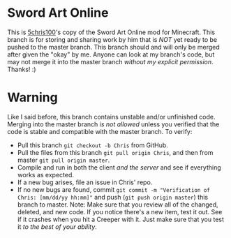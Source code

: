 Sword Art Online
================

This is [5chris100](https://github.com/5chris100)'s copy of the Sword Art Online mod for Minecraft. This branch is for storing and sharing work by him that is *NOT* yet ready to be pushed to the master branch. This branch should and will only be merged after given the "okay" by me. Anyone can look at my branch's code, but may not merge it into the master branch _without my explicit permission_. Thanks! :)

Warning
=======

Like I said before, this branch contains unstable and/or unfinished code.
Merging into the master branch *is not allowed* unless you verified that the code is stable and compatible with the master branch.
To verify:
* Pull this branch `git checkout -b Chris` from GitHub.
* Pull the files from this branch `git pull origin Chris`, and then from master `git pull origin master`.
* Compile and run in both the client *and the server* and see if everything works as expected.
* If a new bug arises, file an issue in Chris' repo.
* If no new bugs are found, commit `git commit -m "Verification of Chris: [mm/dd/yy hh:mm]"` and push (`git push origin master`) this branch to master.
Note: Make sure that you review all of the changed, deleted, and new code. If you notice there's a new item, test it out. See if it crashes when you hit a Creeper with it.
Just make sure that you test it *to the best of your ability*.
